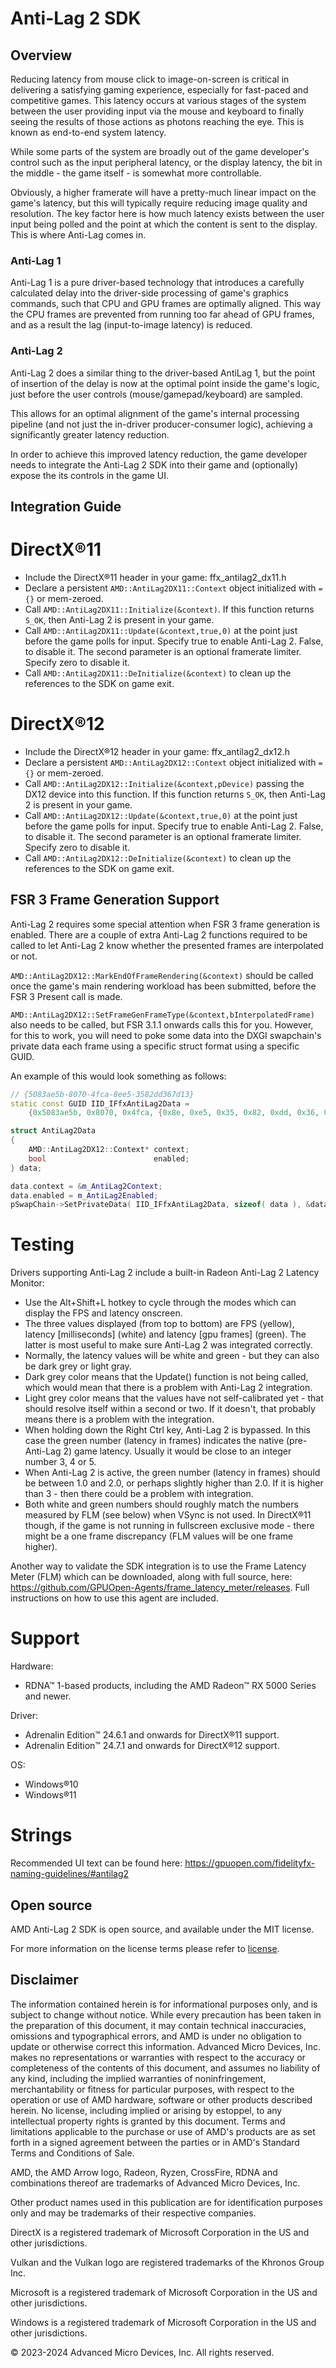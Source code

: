 # Anti-Lag 2 SDK

## Overview
Reducing latency from mouse click to image-on-screen is critical in delivering a satisfying gaming experience, especially for fast-paced and competitive games. This latency occurs at various stages of the system between the user providing input via the mouse and keyboard to finally seeing the results of those actions as photons reaching the eye. This is known as end-to-end system latency.

While some parts of the system are broadly out of the game developer's control such as the input peripheral latency, or the display latency, the bit in the middle - the game itself - is somewhat more controllable.

Obviously, a higher framerate will have a pretty-much linear impact on the game's latency, but this will typically require reducing image quality and resolution. The key factor here is how much latency exists between the user input being polled and the point at which the content is sent to the display. This is where Anti-Lag comes in.

### Anti-Lag 1
Anti-Lag 1 is a pure driver-based technology that introduces a carefully calculated delay into the driver-side processing of game's graphics commands, such that CPU and GPU frames are optimally aligned. This way the CPU frames are prevented from running too far ahead of GPU frames, and as a result the lag (input-to-image latency) is reduced.

### Anti-Lag 2
Anti-Lag 2 does a similar thing to the driver-based AntiLag 1, but the point of insertion of the delay is now at the optimal point inside the game's logic, just before the user controls (mouse/gamepad/keyboard) are sampled.

This allows for an optimal alignment of the game's internal processing pipeline (and not just the in-driver producer-consumer logic), achieving a significantly greater latency reduction.

In order to achieve this improved latency reduction, the game developer needs to integrate the Anti-Lag 2 SDK into their game and (optionally) expose the its controls in the game UI.

## Integration Guide

# DirectX®11

* Include the DirectX®11 header in your game: ffx_antilag2_dx11.h
* Declare a persistent `AMD::AntiLag2DX11::Context` object initialized with `= {}` or mem-zeroed.
* Call `AMD::AntiLag2DX11::Initialize(&context)`. If this function returns `S_OK`, then Anti-Lag 2 is present in your game.
* Call `AMD::AntiLag2DX11::Update(&context,true,0)` at the point just before the game polls for input. Specify true to enable Anti-Lag 2. False, to disable it. The second parameter is an optional framerate limiter. Specify zero to disable it.
* Call `AMD::AntiLag2DX11::DeInitialize(&context)` to clean up the references to the SDK on game exit.

# DirectX®12

* Include the DirectX®12 header in your game: ffx_antilag2_dx12.h
* Declare a persistent `AMD::AntiLag2DX12::Context` object initialized with `= {}` or mem-zeroed.
* Call `AMD::AntiLag2DX12::Initialize(&context,pDevice)` passing the DX12 device into this function. If this function returns `S_OK`, then Anti-Lag 2 is present in your game.
* Call `AMD::AntiLag2DX12::Update(&context,true,0)` at the point just before the game polls for input. Specify true to enable Anti-Lag 2. False, to disable it. The second parameter is an optional framerate limiter. Specify zero to disable it.
* Call `AMD::AntiLag2DX12::DeInitialize(&context)` to clean up the references to the SDK on game exit.

## FSR 3 Frame Generation Support
Anti-Lag 2 requires some special attention when FSR 3 frame generation is enabled. There are a couple of extra Anti-Lag 2 functions required to be called to let Anti-Lag 2 know whether the presented frames are interpolated or not.

`AMD::AntiLag2DX12::MarkEndOfFrameRendering(&context)` should be called once the game's main rendering workload has been submitted, before the FSR 3 Present call is made.

`AMD::AntiLag2DX12::SetFrameGenFrameType(&context,bInterpolatedFrame)` also needs to be called, but FSR 3.1.1 onwards calls this for you. However, for this to work, you will need to poke some data into the DXGI swapchain's private data each frame using a specific struct format using a specific GUID.

An example of this would look something as follows:

```C++
// {5083ae5b-8070-4fca-8ee5-3582dd367d13}
static const GUID IID_IFfxAntiLag2Data = 
    {0x5083ae5b, 0x8070, 0x4fca, {0x8e, 0xe5, 0x35, 0x82, 0xdd, 0x36, 0x7d, 0x13}};

struct AntiLag2Data
{
    AMD::AntiLag2DX12::Context* context;
    bool                        enabled;
} data;

data.context = &m_AntiLag2Context;
data.enabled = m_AntiLag2Enabled;
pSwapChain->SetPrivateData( IID_IFfxAntiLag2Data, sizeof( data ), &data );
```

# Testing

Drivers supporting Anti-Lag 2 include a built-in Radeon Anti-Lag 2 Latency Monitor:
* Use the Alt+Shift+L hotkey to cycle through the modes which can display the FPS and latency onscreen.
* The three values displayed (from top to bottom) are FPS (yellow), latency [milliseconds] (white) and latency [gpu frames] (green). The latter is most useful to make sure Anti-Lag 2 was integrated correctly.
* Normally, the latency values will be white and green - but they can also be dark grey or light gray.
* Dark grey color means that the Update() function is not being called, which would mean that there is a problem with Anti-Lag 2 integration.
* Light grey color means that the values have not self-calibrated yet - that should resolve itself within a second or two. If it doesn't, that probably means there is a problem with the integration.
* When holding down the Right Ctrl key, Anti-Lag 2 is bypassed. In this case the green number (latency in frames) indicates the native (pre-Anti-Lag 2) game latency. Usually it would be close to an integer number 3, 4 or 5.
* When Anti-Lag 2 is active, the green number (latency in frames) should be between 1.0 and 2.0, or perhaps slightly higher than 2.0. If it is higher than 3 - then there could be a problem with integration.
* Both white and green numbers should roughly match the numbers measured by FLM (see below) when VSync is not used. In DirectX®11 though, if the game is not running in fullscreen exclusive mode - there might be a one frame discrepancy (FLM values will be one frame higher).

Another way to validate the SDK integration is to use the Frame Latency Meter (FLM) which can be downloaded, along with full source, here: https://github.com/GPUOpen-Agents/frame_latency_meter/releases. Full instructions on how to use this agent are included.

# Support

Hardware:
* RDNA™ 1-based products, including the AMD Radeon™ RX 5000 Series and newer.

Driver:
* Adrenalin Edition™ 24.6.1 and onwards for DirectX®11 support.
* Adrenalin Edition™ 24.7.1 and onwards for DirectX®12 support.

OS:
* Windows®10
* Windows®11

# Strings

Recommended UI text can be found here: https://gpuopen.com/fidelityfx-naming-guidelines/#antilag2

<h2>Open source</h2>

AMD Anti-Lag 2 SDK is open source, and available under the MIT license.

For more information on the license terms please refer to [license](LICENSE.txt).

<h2>Disclaimer</h2>

The information contained herein is for informational purposes only, and is subject to change without notice. While every
precaution has been taken in the preparation of this document, it may contain technical inaccuracies, omissions and typographical
errors, and AMD is under no obligation to update or otherwise correct this information. Advanced Micro Devices, Inc. makes no
representations or warranties with respect to the accuracy or completeness of the contents of this document, and assumes no
liability of any kind, including the implied warranties of noninfringement, merchantability or fitness for particular purposes, with
respect to the operation or use of AMD hardware, software or other products described herein. No license, including implied or
arising by estoppel, to any intellectual property rights is granted by this document. Terms and limitations applicable to the purchase
or use of AMD's products are as set forth in a signed agreement between the parties or in AMD's Standard Terms and Conditions
of Sale.

AMD, the AMD Arrow logo, Radeon, Ryzen, CrossFire, RDNA and combinations thereof are trademarks of Advanced Micro Devices, Inc.

Other product names used in this publication are for identification purposes only and may be trademarks of their respective companies.

DirectX is a registered trademark of Microsoft Corporation in the US and other jurisdictions.

Vulkan and the Vulkan logo are registered trademarks of the Khronos Group Inc.

Microsoft is a registered trademark of Microsoft Corporation in the US and other jurisdictions.

Windows is a registered trademark of Microsoft Corporation in the US and other jurisdictions.

© 2023-2024 Advanced Micro Devices, Inc. All rights reserved.
